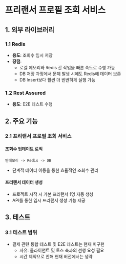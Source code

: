 # 프리랜서 프로필 조회 서비스

## 1. 외부 라이브러리

### 1.1 Redis

- **용도**: 조회수 임시 저장
- **장점**:
    - 로컬 메모리와 Redis 간 작업을 빠른 속도로 수행 가능
    - DB 저장 과정에서 문제 발생 시에도 Redis에 데이터 보존
    - DB Insert보다 훨씬 더 빈번하게 실행 가능

### 1.2 Rest Assured

- **용도**: E2E 테스트 수행

## 2. 주요 기능

### 2.1 프리랜서 프로필 조회 서비스

#### 조회수 업데이트 로직
```
인메모리 -> Redis -> DB
```
- 단계적 데이터 이동을 통한 효율적인 조회수 관리

#### 프리랜서 데이터 생성
- 프로젝트 시작 시 기본 프리랜서 1명 자동 생성
- API를 통한 임시 프리랜서 생성 기능 제공

## 3. 테스트

### 3.1 테스트 범위
- 결제 관련 통합 테스트 및 E2E 테스트는 현재 미구현
    - 사유: 클라이언트 및 토스 측과의 선행 요청 필요
    - 시간 제약으로 인해 현재 버전에서는 생략


